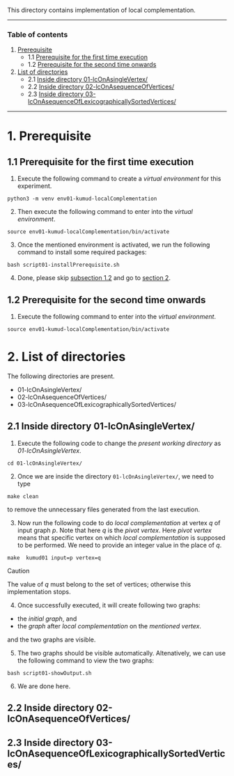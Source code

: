 This directory contains implementation of local complementation.


---

### Table of contents

1.	[Prerequisite](#s1)
    -   1.1 [Prerequisite for the first time execution](#s11)
    -   1.2 [Prerequisite for the second time onwards](#s12)
2.  [List of directories](#s2)
    -   2.1 [Inside directory 01-lcOnAsingleVertex/](#s21)
    -   2.2 [Inside directory 02-lcOnAsequenceOfVertices/](#s22)
    -   2.3 [Inside directory 03-lcOnAsequenceOfLexicographicallySortedVertices/](#s23)

---

# 1. Prerequisite <a name="s1"></a>

## 1.1 Prerequisite for the first time execution <a name="s11"></a>

1.  Execute the following command to create a _virtual environment_ for this experiment.

```shell
python3 -m venv env01-kumud-localComplementation
```

2.  Then execute the following command to enter into the _virtual environment_.

```shell
source env01-kumud-localComplementation/bin/activate
```

3.  Once the mentioned environment is activated, we run the following command to install some required packages:

```shell
bash script01-installPrerequisite.sh
```

4.  Done, please skip [subsection 1.2](#s12) and go to [section 2](#s2).

## 1.2 Prerequisite for the second time onwards <a name="s12"></a>


1.  Execute the following command to enter into the _virtual environment_.

```shell
source env01-kumud-localComplementation/bin/activate
```



# 2. List of directories <a name="s2"></a>

The following directories are present.

-   01-lcOnAsingleVertex/
-   02-lcOnAsequenceOfVertices/
-   03-lcOnAsequenceOfLexicographicallySortedVertices/


## 2.1 Inside directory 01-lcOnAsingleVertex/ <a name="s21"></a>

1.  Execute the following code  to change the _present working directory_ as _01-lcOnAsingleVertex_.

```shell
cd 01-lcOnAsingleVertex/
```

2.  Once we are inside the directory `01-lcOnAsingleVertex/`, we need to type

```shell
make clean
```

to remove the unnecessary files generated from the last execution.


3.  Now run the following code to do _local complementation_ at vertex _q_ of input graph _p_. Note that here _q_ is the _pivot vertex_. Here _pivot vertex_ means that specific vertex on which _local complementation_ is supposed to be performed. We need to provide an integer value in the place of _q_.

```shell
make  kumud01 input=p vertex=q
```

> [!CAUTION] 
> The value of _q_ must belong to the set of vertices; otherwise this implementation stops. 



4.  Once successfully executed, it will create following two graphs:

-   the _initial graph_, and
-   the _graph_ after _local complementation_ on the _mentioned vertex_.

and the two graphs are visible.

5. The two graphs should be visible automatically. Altenatively, we can use the following command to view the two graphs:

```shell
bash script01-showOutput.sh
```

6.  We are done here.


## 2.2 Inside directory 02-lcOnAsequenceOfVertices/<a name="s22"></a>


## 2.3 Inside directory 03-lcOnAsequenceOfLexicographicallySortedVertices/<a name="s23"></a>


